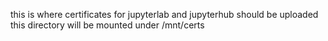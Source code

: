 this is where certificates for jupyterlab and jupyterhub should be uploaded
this directory will be mounted under /mnt/certs
